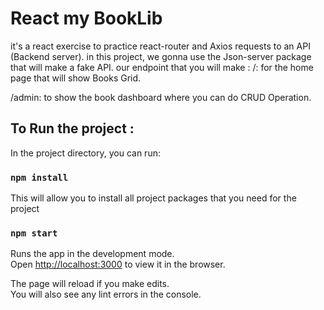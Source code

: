 # React my BookLib
it's a react exercise to practice react-router and Axios requests to an API (Backend server). 
in this project, we gonna use the Json-server package that will make a fake API. 
our endpoint that you will make : 
/: for the home page that will show Books Grid. 

/admin: to show the book dashboard where you can do CRUD Operation.

## To Run the project :

In the project directory, you can run:

### `npm install`

This will allow you to install all project packages that you need for the project

### `npm start`

Runs the app in the development mode.\
Open [http://localhost:3000](http://localhost:3000) to view it in the browser.

The page will reload if you make edits.\
You will also see any lint errors in the console.
